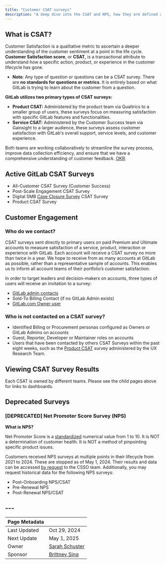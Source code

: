 ```yaml
---
title: "Customer CSAT surveys"
description: "A deep dive into the CSAT and NPS, how they are defined and calculated."
---
```


## **What is CSAT?**

Customer Satisfaction is a qualitative metric to ascertain a deeper understanding of the customer sentiment at a point in the life cycle. **Customer Satisfaction score**, or **CSAT,** is a transactional attribute to understand how a specific action, product, or experience in the customer lifecycle has gone.

* **Note**: Any type of question or questions can be a CSAT survey. There are **no standards for questions or metrics**. It is entirely based on what GitLab is trying to learn about the customer from a question.

**GitLab utilizes two primary types of CSAT surveys:**

* **Product CSAT:** Administered by the product team via Qualtrics to a smaller group of users, these surveys focus on measuring satisfaction with specific GitLab features and functionalities.  
* **Service CSAT:** Administered by the Customer Success team via Gainsight to a larger audience, these surveys assess customer satisfaction with GitLab's overall support, service levels, and customer experience.

Both teams are working collaboratively to streamline the survey process, improve data collection efficiency, and ensure that we have a comprehensive understanding of customer feedback. [OKR](https://gitlab.com/gitlab-com/gitlab-OKRs/-/work_items/9025).

## **Active GitLab CSAT Surveys**

* All-Customer CSAT Survey (Customer Success)  
* Post-Scale Engagement CSAT Survey  
* Digital SMB [Case Closure Survey](/handbook/sales/commercial/global_digital_smb/#email-to-case) CSAT Survey  
* Product CSAT Survey

## **Customer Engagement**

### **Who do we contact?**

CSAT surveys sent directly to primary users on paid Premium and Ultimate accounts to measure satisfaction of a service, product, interaction or experience with GitLab. Each account will receive a CSAT survey no more than twice in a year. We hope to receive from as many accounts at GitLab as possible, rather than a representative sample of accounts. This enables us to inform all account teams of their portfolio’s customer satisfaction.

In order to target leaders and decision-makers on accounts, three types of users will receive an invitation to a survey:

* [GitLab admin contacts](/handbook.gitlab.com/handbook/sales/field-operations/customer-success-operations/cs-ops-programs/#gitlab-admin-contacts)  
* Sold-To Billing Contact (if no GitLab Admin exists)  
* [GitLab.com Owner user](https://docs.gitlab.com/ee/user/permissions.html)

### **Who is not contacted on a CSAT survey?**

* Identified Billing or Procurement personas configured as Owners or GitLab Admins on accounts  
* Guest, Reporter, Developer or Maintainer roles on accounts  
* Users that have been contacted by others CSAT Surveys within the past eight weeks, such as the [Product CSAT](/handbook.gitlab.com/handbook/product/ux/performance-indicators/csat/) survey administered by the UX Research Team.

## **Viewing CSAT Survey Results**

Each CSAT is owned by different teams. Please see the child pages above for links to dashboards.

## **Deprecated Surveys**

### **\[DEPRECATED\] Net Promoter Score Survey (NPS)**

**What is NPS?**

Net Promoter Score is a [standardized](https://en.wikipedia.org/wiki/Net_promoter_score) numerical value from 1 to 10\. It is NOT a determination of customer health. It is NOT a method of pinpointing specific product issues.

Customers received NPS surveys at multiple points in their lifecycle from 2021 to 2024\. These are stopped as of May 1, 2024\. Their results and data can be accessed [by request](https://gitlab.com/gitlab-com/sales-team/field-operations/customer-success-operations/-/issues/new) to the CSSO team. Additionally, you may request historical data for the following NPS surveys:

* Post-Onboarding NPS/CSAT  
* Pre-Renewal NPS  
* Post-Renewal NPS/CSAT

## ---

| Page Metadata | |
| :---- | :---- |
| Last Updated | Oct 29, 2024 |
| Next Update | May 1, 2025 |
| Owner | [Sarah Schuster](mailto:sschuster@gitlab.com) |
| Sponsor | [Brittney Sinq](mailto:bsinq@gitlab.com) |
